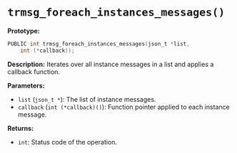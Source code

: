 # `trmsg_foreach_instances_messages()`

**Prototype:**
```c
PUBLIC int trmsg_foreach_instances_messages(json_t *list,
    int (*callback));
```

**Description:**
Iterates over all instance messages in a list and applies a callback function.

**Parameters:**
- `list` (`json_t *`): The list of instance messages.
- `callback` (`int (*callback)()`): Function pointer applied to each instance message.

**Returns:**
- `int`: Status code of the operation.
